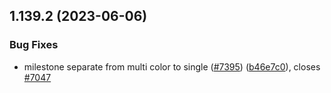 ## 1.139.2 (2023-06-06)


### Bug Fixes

* milestone separate from multi color to single ([#7395](https://github.com/EddieHubCommunity/LinkFree/issues/7395)) ([b46e7c0](https://github.com/EddieHubCommunity/LinkFree/commit/b46e7c06da5164016ec037f18f13170116b9def9)), closes [#7047](https://github.com/EddieHubCommunity/LinkFree/issues/7047)



